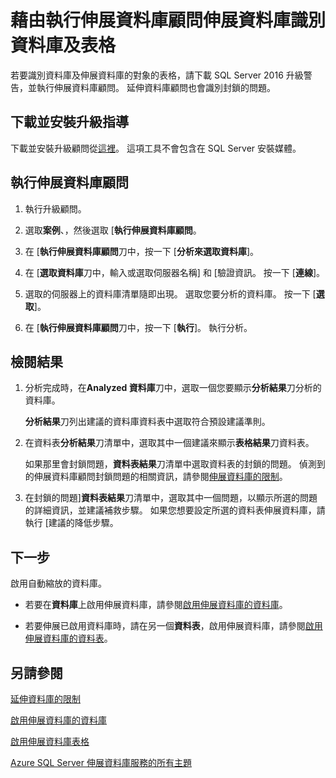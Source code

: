 <properties
    pageTitle="識別資料庫及表格伸展資料庫執行伸展資料庫顧問 |Microsoft Azure"
    description="瞭解如何識別資料庫及伸展資料庫的對象的資料表。"
    services="sql-server-stretch-database"
    documentationCenter=""
    authors="douglaslMS"
    manager="jhubbard"
    editor=""/>

<tags
    ms.service="sql-server-stretch-database"
    ms.workload="data-management"
    ms.tgt_pltfrm="na"
    ms.devlang="na"
    ms.topic="article"
    ms.date="06/14/2016"
    ms.author="douglasl"/>

# <a name="identify-databases-and-tables-for-stretch-database-by-running-stretch-database-advisor"></a>藉由執行伸展資料庫顧問伸展資料庫識別資料庫及表格

若要識別資料庫及伸展資料庫的對象的表格，請下載 SQL Server 2016 升級警告，並執行伸展資料庫顧問。 延伸資料庫顧問也會識別封鎖的問題。

## <a name="download-and-install-upgrade-advisor"></a>下載並安裝升級指導
下載並安裝升級顧問從[這裡](http://go.microsoft.com/fwlink/?LinkID=613421)。 這項工具不會包含在 SQL Server 安裝媒體。

## <a name="run-the-stretch-database-advisor"></a>執行伸展資料庫顧問

1.  執行升級顧問。

2.  選取**案例**、，然後選取 [**執行伸展資料庫顧問**。

3.  在 [**執行伸展資料庫顧問**刀中，按一下 [**分析來選取資料庫**]。

4.  在 [**選取資料庫**刀中，輸入或選取伺服器名稱] 和 [驗證資訊。 按一下 [**連線**]。

5.  選取的伺服器上的資料庫清單隨即出現。 選取您要分析的資料庫。 按一下 [**選取**]。

6.  在 [**執行伸展資料庫顧問**刀中，按一下 [**執行**]。  執行分析。

## <a name="review-the-results"></a>檢閱結果

1.  分析完成時，在**Analyzed 資料庫**刀中，選取一個您要顯示**分析結果**刀分析的資料庫。

    **分析結果**刀列出建議的資料庫資料表中選取符合預設建議準則。

2.  在資料表**分析結果**刀清單中，選取其中一個建議來顯示**表格結果**刀資料表。

    如果那里會封鎖問題，**資料表結果**刀清單中選取資料表的封鎖的問題。 偵測到的伸展資料庫顧問封鎖問題的相關資訊，請參閱[伸展資料庫的限制](sql-server-stretch-database-limitations.md)。

3.  在封鎖的問題]**資料表結果**刀清單中，選取其中一個問題，以顯示所選的問題的詳細資訊，並建議補救步驟。 如果您想要設定所選的資料表伸展資料庫，請執行 [建議的降低步驟。

## <a name="next-step"></a>下一步
啟用自動縮放的資料庫。

-   若要在**資料庫**上啟用伸展資料庫，請參閱[啟用伸展資料庫的資料庫](sql-server-stretch-database-enable-database.md)。

-   若要伸展已啟用資料庫時，請在另一個**資料表**，啟用伸展資料庫，請參閱[啟用伸展資料庫的資料表](sql-server-stretch-database-enable-table.md)。

## <a name="see-also"></a>另請參閱

[延伸資料庫的限制](sql-server-stretch-database-limitations.md)

[啟用伸展資料庫的資料庫](sql-server-stretch-database-enable-database.md)

[啟用伸展資料庫表格](sql-server-stretch-database-enable-table.md)

[Azure SQL Server 伸展資料庫服務的所有主題](sql-server-stretch-database-index-all-articles.md)
